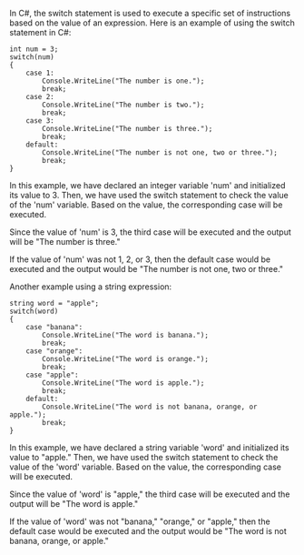 In C#, the switch statement is used to execute a specific set of instructions based on the value of an expression. Here is an example of using the switch statement in C#:

```
int num = 3;
switch(num)
{
    case 1:
        Console.WriteLine("The number is one.");
        break;
    case 2:
        Console.WriteLine("The number is two.");
        break;
    case 3:
        Console.WriteLine("The number is three.");
        break;
    default:
        Console.WriteLine("The number is not one, two or three.");
        break;
}
```
In this example, we have declared an integer variable 'num' and initialized its value to 3. Then, we have used the switch statement to check the value of the 'num' variable. Based on the value, the corresponding case will be executed.

Since the value of 'num' is 3, the third case will be executed and the output will be "The number is three."

If the value of 'num' was not 1, 2, or 3, then the default case would be executed and the output would be "The number is not one, two or three."

Another example using a string expression:

```
string word = "apple";
switch(word)
{
    case "banana":
        Console.WriteLine("The word is banana.");
        break;
    case "orange":
        Console.WriteLine("The word is orange.");
        break;
    case "apple":
        Console.WriteLine("The word is apple.");
        break;
    default:
        Console.WriteLine("The word is not banana, orange, or apple.");
        break;
}
```
In this example, we have declared a string variable 'word' and initialized its value to "apple." Then, we have used the switch statement to check the value of the 'word' variable. Based on the value, the corresponding case will be executed.

Since the value of 'word' is "apple," the third case will be executed and the output will be "The word is apple."

If the value of 'word' was not "banana," "orange," or "apple," then the default case would be executed and the output would be "The word is not banana, orange, or apple."
